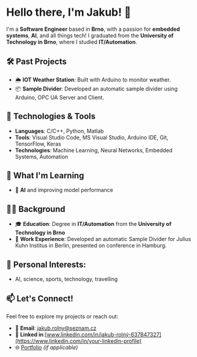 # Hello there, I'm Jakub! 👋

I'm a **Software Engineer** based in **Brno**, with a passion for **embedded systems**, **AI**, and all things tech! I graduated from the **University of Technology in Brno**, where I studied **IT/Automation**.

## 🛠️ Past Projects
- 🌦️ **IOT Weather Station**: Built with Arduino to monitor weather.
- 📦 **Sample Divider**: Developed an automatic sample divider using Arduino, OPC UA Server and Client.
  
## 🔧 Technologies & Tools
- **Languages**: C/C++, Python, Matlab
- **Tools**: Visual Studio Code, MS Visual Studio, Arduino IDE, Git, TensorFlow, Keras
- **Technologies**: Machine Learning, Neural Networks, Embedded Systems, Automation

## 🌱 What I'm Learning
- 🧠 **AI** and improving model performance

## 👨‍🎓 Background
- 🎓 **Education**: Degree in **IT/Automation** from the **University of Technology in Brno**
- 💼 **Work Experience**: Developed an automatic Sample Divider for Julius Kuhn Institus in Berlin, presented on conference in Hamburg.

## 🚀 Personal Interests:
- AI, science, sports, technology, travelling

## 📫 Let's Connect!
Feel free to explore my projects or reach out:

- 📧 **Email**: [jakub.rolny@seznam.cz](mailto:your.email@example.com)
- 💼 **Linked in**:[www.linkedin.com/in/jakub-rolný-637847327](https://www.linkedin.com/in/your-linkedin-profile)
- 🌐 [Portfolio](https://your-portfolio-link.com) _(if applicable)_
